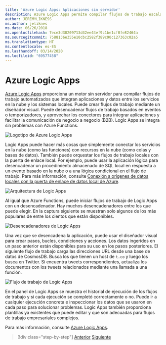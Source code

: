 ```yaml
---
title: 'Azure Logic Apps: Aplicaciones sin servidor'
description: Azure Logic Apps permite compilar flujos de trabajo escalables automatizados que integran aplicaciones y datos en los servicios en la nube y los sistemas locales.
author: JEREMYLIKNESS
ms.author: jeliknes
ms.date: 06/26/2018
ms.openlocfilehash: 7ece3d30209713d42ee44ef9c1be1cf0fe82464a
ms.sourcegitcommit: 7588136e355e10cbc2582f389c90c127363c02a5
ms.translationtype: HT
ms.contentlocale: es-ES
ms.lasthandoff: 03/14/2020
ms.locfileid: "69577458"
---
```

# <a name="azure-logic-apps"></a>Azure Logic Apps

[Azure Logic Apps](https://docs.microsoft.com/azure/logic-apps) proporciona un motor sin servidor para compilar flujos de trabajo automatizados que integran aplicaciones y datos entre los servicios en la nube y los sistemas locales. Puede crear flujos de trabajo mediante un diseñador visual. Puede desencadenar flujos de trabajo basados en eventos o temporizadores, y aprovechar los conectores para integrar aplicaciones y facilitar la comunicación de negocio a negocio (B2B). Logic Apps se integra sin problemas con Azure Functions.

![Logotipo de Azure Logic Apps](./media/logic-apps-logo.png)

Logic Apps puede hacer más cosas que simplemente conectar los servicios en la nube (como las funciones) con recursos en la nube (como colas y bases de datos). También puede orquestar los flujos de trabajo locales con la puerta de enlace local. Por ejemplo, puede usar la aplicación lógica para desencadenar un procedimiento almacenado de SQL local en respuesta a un evento basado en la nube o a una lógica condicional en el flujo de trabajo. Para más información, consulte [Conexión a orígenes de datos locales con la puerta de enlace de datos local de Azure](https://docs.microsoft.com/azure/analysis-services/analysis-services-gateway).

![Arquitectura de Logic Apps](./media/logic-apps-architecture.png)

Al igual que Azure Functions, puede iniciar flujos de trabajo de Logic Apps con un desencadenador. Hay muchos desencadenadores entre los que puede elegir. En la captura siguiente se muestran solo algunos de los más populares de entre los cientos que están disponibles.

![Desencadenadores de Logic Apps](./media/logic-app-triggers.png)

Una vez que se desencadena la aplicación, puede usar el diseñador visual para crear pasos, bucles, condiciones y acciones. Los datos ingeridos en un paso anterior están disponibles para su uso en los pasos posteriores. El siguiente flujo de trabajo carga las direcciones URL desde una base de datos de CosmosDB. Busca los que tienen un host de `t.co` y luego los busca en Twitter. Si encuentra tweets correspondientes, actualiza los documentos con los tweets relacionados mediante una llamada a una función.

![Flujo de trabajo de Logic Apps](./media/logic-app-workflow.png)

En el panel de Logic Apps se muestra el historial de ejecución de los flujos de trabajo y si cada ejecución se completó correctamente o no. Puede ir a cualquier ejecución concreta e inspeccionar los datos que se usaron en cada paso para solucionar problemas. Logic Apps también proporciona plantillas ya existentes que puede editar y que son adecuadas para flujos de trabajo empresariales complejos.

Para más información, consulte [Azure Logic Apps](https://docs.microsoft.com/azure/logic-apps).

>[!div class="step-by-step"]
>[Anterior](application-insights.md)
>[Siguiente](event-grid.md)
